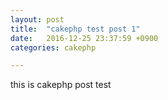 ```yaml
---
layout: post
title:  "cakephp test post 1"
date:   2016-12-25 23:37:59 +0900
categories: cakephp

---
```


this is cakephp post test
